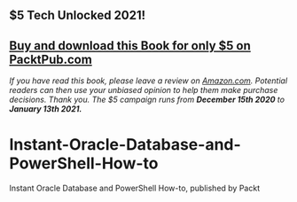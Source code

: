 ## $5 Tech Unlocked 2021!
[Buy and download this Book for only $5 on PacktPub.com](https://www.packtpub.com/product/instant-oracle-database-and-powershell-how-to/9781849688581)
-----
*If you have read this book, please leave a review on [Amazon.com](https://www.amazon.com/gp/product/1849688583).     Potential readers can then use your unbiased opinion to help them make purchase decisions. Thank you. The $5 campaign         runs from __December 15th 2020__ to __January 13th 2021.__*

# Instant-Oracle-Database-and-PowerShell-How-to
Instant Oracle Database and PowerShell How-to, published by Packt 
